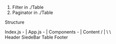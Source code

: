 1. Filter in ./Table
2. Paginator in ./Table


Structure 

Index.js -
         |
         App.js -
                |
                Components  -
                            |
                               Content
                            /   |       \       \    
                         Header SiedeBar  Table  Footer